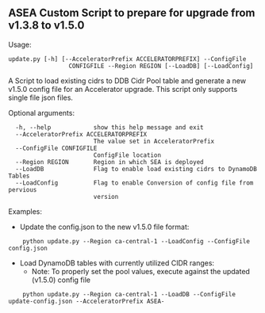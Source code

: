 ## ASEA Custom Script to prepare for upgrade from v1.3.8 to v1.5.0

Usage:

```
update.py [-h] [--AcceleratorPrefix ACCELERATORPREFIX] --ConfigFile
                 CONFIGFILE --Region REGION [--LoadDB] [--LoadConfig]
```

A Script to load existing cidrs to DDB Cidr Pool table and generate a new v1.5.0 config
file for an Accelerator upgrade. This script only supports single file json files.

Optional arguments:

```
  -h, --help            show this help message and exit
  --AcceleratorPrefix ACCELERATORPREFIX
                        The value set in AcceleratorPrefix
  --ConfigFile CONFIGFILE
                        ConfigFile location
  --Region REGION       Region in which SEA is deployed
  --LoadDB              Flag to enable load existing cidrs to DynamoDB Tables
  --LoadConfig          Flag to enable Conversion of config file from pervious
                        version
```

Examples:

- Update the config.json to the new v1.5.0 file format:

```
	python update.py --Region ca-central-1 --LoadConfig --ConfigFile config.json
```

- Load DynamoDB tables with currently utilized CIDR ranges:
  - Note: To properly set the pool values, execute against the updated (v1.5.0) config file

```
	python update.py --Region ca-central-1 --LoadDB --ConfigFile update-config.json --AcceleratorPrefix ASEA-
```
